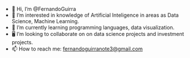 - 👋 Hi, I’m @FernandoGuirra
- 👀 I’m interested in knowledge of Artificial Inteligence in areas as Data Science, Machine Learning.
- 🌱 I’m currently learning programming languages, data visualization.
- 🖥️ I’m looking to collaborate on on data science projects and investment projects.
- 📫 How to reach me: fernandoguirranote3@gmail.com

<!---
FernandoGuirra/FernandoGuirra is a ✨ special ✨ repository because its `README.md` (this file) appears on your GitHub profile.
You can click the Preview link to take a look at your changes. 
--->
